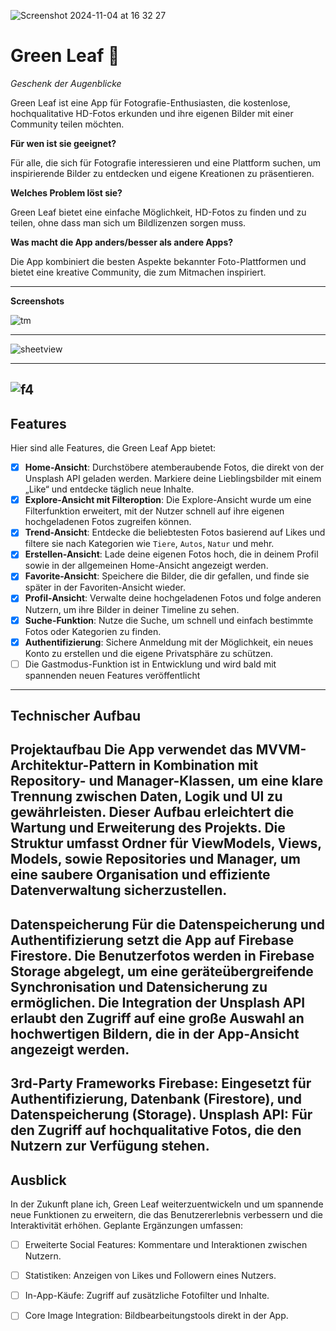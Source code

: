 

![Screenshot 2024-11-04 at 16 32 27](https://github.com/user-attachments/assets/d4bd1cc7-1ddb-41bd-b5f3-140898a270cc)


# Green Leaf 🌿
*Geschenk der Augenblicke*

Green Leaf ist eine App für Fotografie-Enthusiasten, die kostenlose, hochqualitative HD-Fotos erkunden und ihre eigenen Bilder mit einer Community teilen möchten.

**Für wen ist sie geeignet?**

Für alle, die sich für Fotografie interessieren und eine Plattform suchen, um inspirierende Bilder zu entdecken und eigene Kreationen zu präsentieren.

**Welches Problem löst sie?**

Green Leaf bietet eine einfache Möglichkeit, HD-Fotos zu finden und zu teilen, ohne dass man sich um Bildlizenzen sorgen muss.

**Was macht die App anders/besser als andere Apps?** 

Die App kombiniert die besten Aspekte bekannter Foto-Plattformen und bietet eine kreative Community, die zum Mitmachen inspiriert.

---
**Screenshots**

![tm](https://github.com/user-attachments/assets/9223695a-36de-430e-8624-7491b62561b5)

---


![sheetview](https://github.com/user-attachments/assets/79c99fa3-6255-4ada-aeb9-6743f39b91f2)

---
![f4](https://github.com/user-attachments/assets/86e54290-a62d-450f-858e-ac7ec78a4e6f)
---
## Features

Hier sind alle Features, die Green Leaf App bietet:

- [x] **Home-Ansicht**: Durchstöbere atemberaubende Fotos, die direkt von der Unsplash API geladen werden. Markiere deine Lieblingsbilder mit einem „Like“ und entdecke täglich neue Inhalte.
- [x] **Explore-Ansicht mit Filteroption**: Die Explore-Ansicht wurde um eine Filterfunktion erweitert, mit der Nutzer schnell auf ihre eigenen hochgeladenen Fotos zugreifen können.
- [x] **Trend-Ansicht**: Entdecke die beliebtesten Fotos basierend auf Likes und filtere sie nach Kategorien wie `Tiere`, `Autos`, `Natur` und mehr.
- [x] **Erstellen-Ansicht**: Lade deine eigenen Fotos hoch, die in deinem Profil sowie in der allgemeinen Home-Ansicht angezeigt werden.
- [x] **Favorite-Ansicht**: Speichere die Bilder, die dir gefallen, und finde sie später in der Favoriten-Ansicht wieder.
- [x] **Profil-Ansicht**: Verwalte deine hochgeladenen Fotos und folge anderen Nutzern, um ihre Bilder in deiner Timeline zu sehen.
- [x] **Suche-Funktion**: Nutze die Suche, um schnell und einfach bestimmte Fotos oder Kategorien zu finden.
- [x] **Authentifizierung**: Sichere Anmeldung mit der Möglichkeit, ein neues Konto zu erstellen und die eigene Privatsphäre zu schützen.
- [ ] Die Gastmodus-Funktion ist in Entwicklung und wird bald mit spannenden neuen Features veröffentlicht
-----------
## Technischer Aufbau
Projektaufbau
Die App verwendet das MVVM-Architektur-Pattern in Kombination mit Repository- und Manager-Klassen, um eine klare Trennung zwischen Daten, Logik und UI zu gewährleisten. Dieser Aufbau erleichtert die Wartung und Erweiterung des Projekts. Die Struktur umfasst Ordner für ViewModels, Views, Models, sowie Repositories und Manager, um eine saubere Organisation und effiziente Datenverwaltung sicherzustellen.
-------
Datenspeicherung
Für die Datenspeicherung und Authentifizierung setzt die App auf Firebase Firestore. Die Benutzerfotos werden in Firebase Storage abgelegt, um eine geräteübergreifende Synchronisation und Datensicherung zu ermöglichen. Die Integration der Unsplash API erlaubt den Zugriff auf eine große Auswahl an hochwertigen Bildern, die in der App-Ansicht angezeigt werden.
----------
3rd-Party Frameworks
Firebase: Eingesetzt für Authentifizierung, Datenbank (Firestore), und Datenspeicherung (Storage).
Unsplash API: Für den Zugriff auf hochqualitative Fotos, die den Nutzern zur Verfügung stehen.
---
## Ausblick

In der Zukunft plane ich, Green Leaf weiterzuentwickeln und um spannende neue Funktionen zu erweitern, die das Benutzererlebnis verbessern und die Interaktivität erhöhen. Geplante Ergänzungen umfassen:
- [ ] Erweiterte Social Features: Kommentare und Interaktionen zwischen Nutzern.
- [ ] Statistiken: Anzeigen von Likes und Followern eines Nutzers.
- [ ] In-App-Käufe: Zugriff auf zusätzliche Fotofilter und Inhalte.
- [ ] Core Image Integration: Bildbearbeitungstools direkt in der App.


